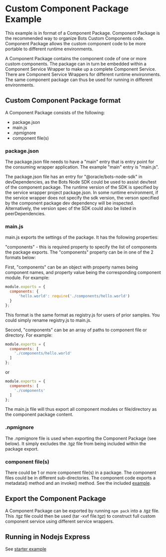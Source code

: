 # Custom Component Package Example

This example is in format of a Component Package.  Component Package is the recommended way to organize Bots Custom Components code.  Component Package allows the custom component code to be more portable to different runtime environments.

A Component Package contains the component code of one or more custom components.  The package can in turn be embedded within a Component Service Wrapper to make up a complete Component Service.  There are Component Service Wrappers for different runtime environments.  The same component package can thus be used for running in different environments.  

## Custom Component Package format

A Component Package consists of the following:

- package.json
- main.js
- .npmignore
- component file(s)

### package.json

The package.json file needs to have a "main" entry that is entry point for the consuming wrapper application.  The example "main" entry is "main.js".

The package.json file has an entry for "@oracle/bots-node-sdk" in devDependencies, as the Bots Node SDK could be used to assist dev/test of the component package.  The runtime version of the SDK is specified by the service wrapper project package.json.  In some runtime environment, if the service wrapper does not specify the sdk version, the verson specified by the component package dev dependency will be inspected.  Alternatively, the version spec of the SDK could also be listed in peerDependencies.

### main.js

main.js exports the settings of the package.  It has the following properties:

"components" - this is required property to specify the list of components the package exports.  The "components" property can be in one of the 2 formats below:

First, "components" can be an object with property names being component names, and property value being the corresponding component module.  For example:

```javascript
module.exports = {
  components: {
      'hello.world': require('./components/hello.world')
  }
};
```

This format is the same format as registry.js for users of prior samples.  You could simply rename registry.js to main.js.

Second, "components" can be an array of paths to component file or directory.  For example:

```javascript
module.exports = {
  components: [
    './components/hello.world'
  ]
};
```

or

```javascript
module.exports = {
  components: [
    './components'
  ]
};
```

The main.js file will thus export all component modules or file/directory as the component package content.

### .npmignore

The .npmignore file is used when exporting the Component Package (see below).  It simply excludes the .tgz file from being included within the package export.

### component file(s)

There could be 1 or more component file(s) in a package.  The component files could be in different sub-directories.  The component code exports a metadata() method and an invoke() method.  See the included [example](./components/hello.world.js).  

## Export the Component Package

A Component Package can be exported by running `npm pack` into a .tgz file.  This .tgz file could then be used (tar -xvf file.tgz) to construct full custom component service using different service wrappers.

## Running in Nodejs Express

See [starter example](../README.md)


